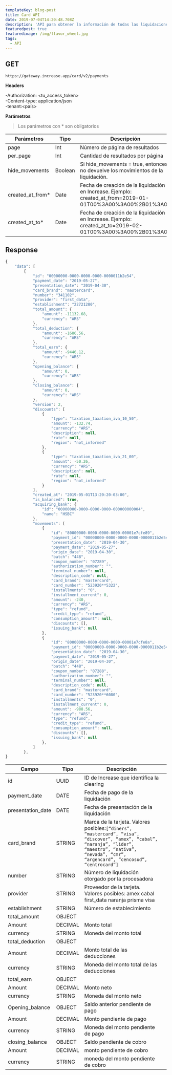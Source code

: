 ```yaml
---
templateKey: blog-post
title: Card API
date: 2019-07-04T14:20:48.708Z
description: 'API para obtener la información de todas las liquidaciones '
featuredpost: true
featuredimage: /img/flavor_wheel.jpg
tags:
  - API
---
```

## **GET**

```
https://gateway.increase.app/card/v2/payments
```

**Headers**

\-Authorization: <tu_access_token> \
-Content-type: application/json\
-tenant:<país>

**Parámetros**

> Los parámetros con * son obligatorios

| Parámetros       | Tipo    | Descripción                                                                                                 |     |
| ---------------- | ------- | ----------------------------------------------------------------------------------------------------------- | --- |
| page             | Int     | Número de página de resultados                                                                              |     |
| per_page         | Int     | Cantidad de resultados por página                                                                           |     |
| hide_movements   | Boolean | Si hide_movements = true, entonces no devuelve los movimientos de la liquidación.                           |     |
| created_at_from* | Date    | Fecha de creación de la liquidación en Increase. Ejemplo: created_at_from=2019-01-01T00%3A00%3A00%2B01%3A00 |     |
| created_at_to*   | Date    | Fecha de creación de la liquidación en Increase. Ejemplo: created_at_to=2019-02-01T00%3A00%3A00%2B01%3A00   |     |

## **Response**

```javascript
{
    "data": [
        {
            "id": "00000000-0000-0000-0000-0000011b2e54",
            "payment_date": "2019-05-27",
            "presentation_date": "2019-04-30",
            "card_brand": "mastercard",
            "number": "341102",
            "provider": "first_data",
            "establishment": "22721280",
            "total_amount": {
                "amount": -11132.68,
                "currency": "ARS"
            },
            "total_deduction": {
                "amount": -1686.56,
                "currency": "ARS"
            },
            "total_earn": {
                "amount": -9446.12,
                "currency": "ARS"
            },
            "opening_balance": {
                "amount": 0,
                "currency": "ARS"
            },
            "closing_balance": {
                "amount": 0,
                "currency": "ARS"
            },
            "version": 2,
            "discounts": [
                {
                    "type": "taxation_taxation_iva_10_50",
                    "amount": -132.74,
                    "currency": "ARS",
                    "description": null,
                    "rate": null,
                    "region": "not_informed"
                },
                {
                    "type": "taxation_taxation_iva_21_00",
                    "amount": -50.26,
                    "currency": "ARS",
                    "description": null,
                    "rate": null,
                    "region": "not_informed"
                }
            ],
            "created_at": "2019-05-01T13:20:20-03:00",
            "is_balanced": true,
            "acquiring_bank": {
                "id": "00000000-0000-0000-0000-000000000004",
                "name": "HSBC"
            },
            "movements": [
                {
                    "id": "80000000-0000-0000-0000-00001e7cfe89",
                    "payment_id": "00000000-0000-0000-0000-0000011b2e54",
                    "presentation_date": "2019-04-30",
                    "payment_date": "2019-05-27",
                    "origin_date": "2019-04-30",
                    "batch": "448",
                    "coupon_number": "07289",
                    "authorization_number": "",
                    "terminal_number": null,
                    "description_code": null,
                    "card_brand": "mastercard",
                    "card_number": "523920**5322",
                    "installments": "0",
                    "installment_current": 0,
                    "amount": -240,
                    "currency": "ARS",
                    "type": "refund",
                    "credit_type": "refund",
                    "consumption_amount": null,
                    "discounts": [],
                    "issuing_bank": null
                },
                {
                    "id": "80000000-0000-0000-0000-00001e7cfe8a",
                    "payment_id": "00000000-0000-0000-0000-0000011b2e54",
                    "presentation_date": "2019-04-30",
                    "payment_date": "2019-05-27",
                    "origin_date": "2019-04-30",
                    "batch": "448",
                    "coupon_number": "07288",
                    "authorization_number": "",
                    "terminal_number": null,
                    "description_code": null,
                    "card_brand": "mastercard",
                    "card_number": "523920**6080",
                    "installments": "0",
                    "installment_current": 0,
                    "amount": -988.56,
                    "currency": "ARS",
                    "type": "refund",
                    "credit_type": "refund",
                    "consumption_amount": null,
                    "discounts": [],
                    "issuing_bank": null
                },
            ]
        },
}
```

| **Campo**         | **Tipo** | **Descripción**                                                                                                                                                                                        |     |
| ----------------- | -------- | ------------------------------------------------------------------------------------------------------------------------------------------------------------------------------------------------------ | --- |
| id                | UUID     | ID de Increase que identifica la clearing                                                                                                                                                              |     |
| payment_date      | DATE     | Fecha de pago de la liquidación                                                                                                                                                                        |     |
| presentation_date | DATE     | Fecha de presentación de la liquidación                                                                                                                                                                |     |
| card_brand        | STRING   | Marca de la tarjeta. Valores posibles:`[“diners”, “mastercard”, “visa”, “discover”, “amex”, “cabal”, “naranja”, “lider”, “maestro”, “nativa”, “nevada”, “cmr”, “argencard”, “cencosud”, “centrocard”]` |     |
| number            | STRING   | Número de liquidación otorgado por la procesadora                                                                                                                                                      |     |
| provider          | STRING   | Proveedor de la tarjeta. Valores posibles: amex cabal first_data naranja prisma visa                                                                                                                   |     |
| establishment     | STRING   | Número de establecimiento                                                                                                                                                                              |     |
| total_amount      | OBJECT   |                                                                                                                                                                                                        |     |
| Amount            | DECIMAL  | Monto total                                                                                                                                                                                            |     |
| currency          | STRING   | Moneda del monto total                                                                                                                                                                                 |     |
| total_deduction   | OBJECT   |                                                                                                                                                                                                        |     |
| Amount            | DECIMAL  | Monto total de las deducciones                                                                                                                                                                         |     |
| currency          | STRING   | Moneda del monto total de las deducciones                                                                                                                                                              |     |
| total_earn        | OBJECT   |                                                                                                                                                                                                        |     |
| Amount            | DECIMAL  | Monto neto                                                                                                                                                                                             |     |
| currency          | STRING   | Moneda del monto neto                                                                                                                                                                                  |     |
| Opening_balance   | OBJECT   | Saldo anterior pendiente de pago                                                                                                                                                                       |     |
| Amount            | DECIMAL  | Monto pendiente de pago                                                                                                                                                                                |     |
| currency          | STRING   | Moneda del monto pendiente de pago                                                                                                                                                                     |     |
| closing_balance   | OBJECT   | Saldo pendiente de cobro                                                                                                                                                                               |     |
| Amount            | DECIMAL  | monto pendiente de cobro                                                                                                                                                                               |     |
| currency          | STRING   | moneda del monto pendiente de cobro                                                                                                                                                                    |     |
